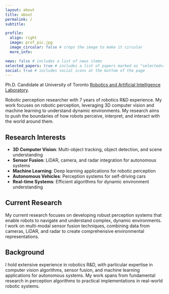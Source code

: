 ```yaml
---
layout: about
title: about
permalink: /
subtitle: 

profile:
  align: right
  image: prof_pic.jpg
  image_circular: false # crops the image to make it circular
  more_info:

news: false # includes a list of news items
selected_papers: true # includes a list of papers marked as "selected={true}"
social: true # includes social icons at the bottom of the page
---
```

Ph.D. Candidate at University of Toronto [Robotics and Artificial Intelligence Laboratory](https://www.trailab.utias.utoronto.ca/).

Robotic perception researcher with 7 years of robotics R&D experience. My work focuses on robotic perception, leveraging 3D computer vision and machine learning to understand dynamic environments. My research aims to push the boundaries of how robots perceive, interpret, and interact with the world around them.

## Research Interests

- **3D Computer Vision**: Multi-object tracking, object detection, and scene understanding
- **Sensor Fusion**: LiDAR, camera, and radar integration for autonomous systems  
- **Machine Learning**: Deep learning applications for robotic perception
- **Autonomous Vehicles**: Perception systems for self-driving cars
- **Real-time Systems**: Efficient algorithms for dynamic environment understanding

## Current Research

My current research focuses on developing robust perception systems that enable robots to navigate and understand complex, dynamic environments. I work on multi-modal sensor fusion techniques, combining data from cameras, LiDAR, and radar to create comprehensive environmental representations.

## Background

I hold extensive experience in robotics R&D, with particular expertise in computer vision algorithms, sensor fusion, and machine learning applications for autonomous systems. My work spans from fundamental research in perception algorithms to practical implementations in real-world robotic systems.
